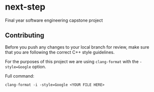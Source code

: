 # next-step
Final year software engineering capstone project

## Contributing
Before you push any changes to your local branch for review, make sure that you are following the correct C++ style guidelines.

For the purposes of this project we are using `clang-format` with the `-style=Google` option.

Full command:
```
clang-format -i -style=Google <YOUR FILE HERE>
```